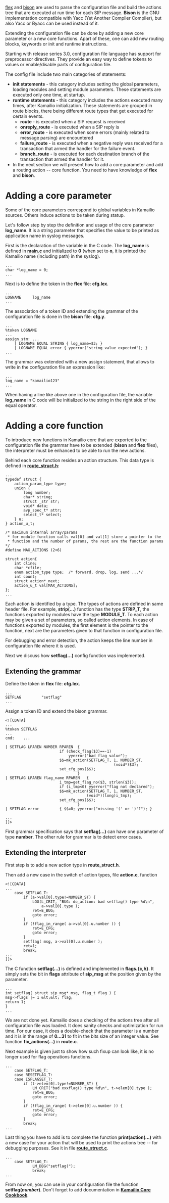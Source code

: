 [flex](https://github.com/westes/flex) and [bison](http://www.gnu.org/software/bison/)
are used to parse the configuration file and build the actions tree that are executed at run
time for each SIP message. **Bison** is the GNU implementation
compatible with Yacc (Yet Another Compiler Compiler), but also Yacc or Byacc can be used instead of it.

Extending the configuration file can be done by adding a new core parameter or a new core functions.
Apart of these, one can add new routing blocks, keywords or init and runtime instructions.

Starting with release series 3.0, configuration file language has support for preprocessor
directives. They provide an easy way to define tokens to values or enable/disable parts of
configuration file.

The config file include two main categories of statements:

* **init statements** - this category includes setting the global
parameters, loading modules and setting module parameters. These statements are executed only
one time, at startup.
* **runtime statements** - this category includes the actions
executed many times, after Kamailio initialization. These statements are grouped in route
blocks, there being different route types that get executed for certain events.
    * **route** -  is executed when a SIP request is received
    * **onreply_route** - is executed when a SIP reply is
    * **error_route** - is executed when some errors (mainly related to message parsing) are encountered
    * **failure_route** - is executed when a negative reply
was received for a transaction that armed the handler for the failure event.
    * **branch_route** - is executed for each destination branch
of the transaction that armed the handler for it.
* In the next section we will present how to add a core parameter and add a routing action -- core function.
You need to have knowledge of **flex** and **bison**.
# Adding a core parameter #
Some of the core parameters correspond to global variables in Kamailio sources. Others induce
actions to be taken during statup.

Let's follow step by step the definition and usage of the core parameter
**log_name**. It is a string parameter that specifies the 
value to be printed as application name in syslog messages.

First is the declaration of the variable in the C code. The **log_name**
is defined in [**main.c**](https://github.com/kamailio/kamailio/blob/5.3/src/main.c) and initialized to **0** (when set to **o**,
it is printed the Kamailio name (including path) in the syslog).

    ...
    char *log_name = 0;
    ...

Next is to define the token in the **flex** file: **cfg.lex**.

    ...
    LOGNAME		log_name
    ...

The association of a token ID and extending the grammar of the configuration file is done
in the **bison** file: **cfg.y**.

    ...
    %token LOGNAME
    ...
    assign_stm: ...
        | LOGNAME EQUAL STRING { log_name=$3; }
        | LOGNAME EQUAL error { yyerror("string value expected"); }
    ...

The grammar was extended with a new assign statement, that allows to write in the configuration
file an expression like:

    ...
    log_name = "kamailio123"
    ...

When having a line like above one in the configuration file, the variable
**log_name** in C code will be initialized to the string
in the right side of the equal operator.

# Adding a core function #

To introduce new functions in Kamailio core that are exported to the configuration file
the grammar have to be extended (**bison** and **flex** files), the interpreter must be enhanced to be
able to run the new actions.

Behind each core function resides an action structure. This data type is defined in [**route_struct.h**](https://github.com/kamailio/kamailio/blob/5.3/src/core/route_struct.h):

    ...
    typedef struct {
        action_param_type type;
        union {
            long number;
            char* string;
            struct _str str;
            void* data;
            avp_spec_t* attr;
            select_t* select;
        } u;
    } action_u_t;
    
    /* maximum internal array/params
     * for module function calls val[0] and val[1] store a pointer to the
     * function and the number of params, the rest are the function params 
    */
    #define MAX_ACTIONS (2+6)
    
    struct action{
        int cline;
        char *cfile;
        enum action_type type;  /* forward, drop, log, send ...*/
        int count;
        struct action* next;
        action_u_t val[MAX_ACTIONS];
    };
    ...

Each action is identified by a type. The types of actions are defined in same header
file. For example, **strip(...)** function has the type **STRIP_T**, the functions exported by
modules have the type **MODULE_T**.
To each action may be given a set of parameters, so called action elements. In case of
functions exported by modules, the first element is the pointer to the function, next are the
parameters given to that function in configuration file.

For debugging and error detection, the action keeps the line number in configuration file
where it is used.

Next we discuss how **setflag(...)** config function was implemented.

## Extending the grammar ##

Define the token in **flex** file: **cfg.lex**.

    ...
    SETFLAG			"setflag"
    ...

Assign a token ID and extend the <emphasis role="strong">bison</emphasis> grammar.

    <![CDATA[
    ...
    %token SETFLAG
    ...
    cmd:	...

    | SETFLAG LPAREN NUMBER RPAREN	{
                            if (check_flag($3)==-1)
                                yyerror("bad flag value");
                            $$=mk_action(SETFLAG_T, 1, NUMBER_ST,
                                                    (void*)$3);
                            set_cfg_pos($$);
                                    }
    | SETFLAG LPAREN flag_name RPAREN	{
                            i_tmp=get_flag_no($3, strlen($3));
                            if (i_tmp<0) yyerror("flag not declared");
                            $$=mk_action(SETFLAG_T, 1, NUMBER_ST,
                                        (void*)(long)i_tmp);
                            set_cfg_pos($$);
                                    }
    | SETFLAG error			{ $$=0; yyerror("missing '(' or ')'?"); }

    ...
    ]]>

First grammar specification says that **setflag(...)**
can have one parameter of type **number**. The other
rule for grammar is to detect error cases.

## Extending the interpreter ##
First step is to add a new action type in **route_struct.h**.

Then add a new case in the switch of action types, file
**action.c**, function

    <![CDATA[
    ...
        case SETFLAG_T:
            if (a->val[0].type!=NUMBER_ST) {
                LOG(L_CRIT, "BUG: do_action: bad setflag() type %d\n",
                    a->val[0].type );
                ret=E_BUG;
                goto error;
            }
            if (!flag_in_range( a->val[0].u.number )) {
                ret=E_CFG;
                goto error;
            }
            setflag( msg, a->val[0].u.number );
            ret=1;
            break;
    ...
    ]]>

The C function **setflag(...)** is defined and implemented
in **flags.{c,h}**. It simply sets the bit in **flags**
attribute of **sip_msg** at the position given by the parameter.

    ...
    int setflag( struct sip_msg* msg, flag_t flag ) {
    msg->flags |= 1 &lt;&lt; flag;
    return 1;
    }
    ...

We are not done yet. Kamailio does a checking of the actions tree after all configuration
file was loaded. It does sanity checks and optimization for run time. For our case, it does
a double-check that the parameter is a number and it is in the range of
**0...31** to fit in the bits size of an integer value. See
function **fix_actions(...)** in **route.c**.

Next example is given just to show how such fixup can look like, it is no longer used for
flag operations functions.

    ...
        case SETFLAG_T:
        case RESETFLAG_T:
        case ISFLAGSET_T:
            if (t->elem[0].type!=NUMBER_ST) {
                LM_CRIT("bad xxxflag() type %d\n", t->elem[0].type );
                ret=E_BUG;
                goto error;
            }
            if (!flag_in_range( t->elem[0].u.number )) {
                ret=E_CFG;
                goto error;
            }
            break;
    ...

Last thing you have to add is to complete the function **print(action(...)** with a new case for your action
that will be used to print the actions tree -- for debugging purposes. See it in file 
[**route_struct.c**](https://github.com/kamailio/kamailio/blob/5.3/src/core/route_struct.c).

    ...
        case SETFLAG_T:
                LM_DBG("setflag(");
                break;
    ...

From now on, you can use in your configuration file the function **setflag(_number_)**.
Don't forget to add documentation in [**Kamailio Core Cookbook**](https://www.kamailio.org/wiki/cookbooks/5.3.x/core).
